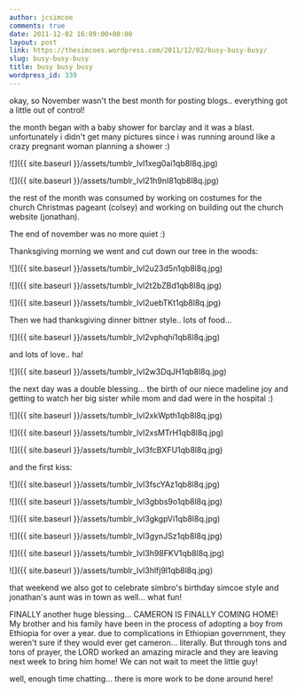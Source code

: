 ```yaml
---
author: jcsimcoe
comments: true
date: 2011-12-02 16:09:00+00:00
layout: post
link: https://thesimcoes.wordpress.com/2011/12/02/busy-busy-busy/
slug: busy-busy-busy
title: busy busy busy
wordpress_id: 339
---
```


okay, so November wasn't the best month for posting blogs.. everything got a little out of control!




the month began with a baby shower for barclay and it was a blast. unfortunately i didn't get many pictures since i was running around like a crazy pregnant woman planning a shower :)




![]({{ site.baseurl }}/assets/tumblr_lvl1xeg0ai1qb8l8q.jpg)




![]({{ site.baseurl }}/assets/tumblr_lvl21h9nI81qb8l8q.jpg)




the rest of the month was consumed by working on costumes for the church Christmas pageant (colsey) and working on building out the church website (jonathan).




The end of november was no more quiet :)




Thanksgiving morning we went and cut down our tree in the woods:




![]({{ site.baseurl }}/assets/tumblr_lvl2u23d5n1qb8l8q.jpg)




![]({{ site.baseurl }}/assets/tumblr_lvl2t2bZBd1qb8l8q.jpg)




![]({{ site.baseurl }}/assets/tumblr_lvl2uebTKt1qb8l8q.jpg)




Then we had thanksgiving dinner bittner style.. lots of food…




![]({{ site.baseurl }}/assets/tumblr_lvl2vphqhi1qb8l8q.jpg)




and lots of love.. ha!




![]({{ site.baseurl }}/assets/tumblr_lvl2w3DqJH1qb8l8q.jpg)




the next day was a double blessing… the birth of our niece madeline joy and getting to watch her big sister while mom and dad were in the hospital :)




![]({{ site.baseurl }}/assets/tumblr_lvl2xkWpth1qb8l8q.jpg)




![]({{ site.baseurl }}/assets/tumblr_lvl2xsMTrH1qb8l8q.jpg)




![]({{ site.baseurl }}/assets/tumblr_lvl3fcBXFU1qb8l8q.jpg)




and the first kiss:




![]({{ site.baseurl }}/assets/tumblr_lvl3fscYAz1qb8l8q.jpg)




![]({{ site.baseurl }}/assets/tumblr_lvl3gbbs9o1qb8l8q.jpg)




![]({{ site.baseurl }}/assets/tumblr_lvl3gkgpVi1qb8l8q.jpg)




![]({{ site.baseurl }}/assets/tumblr_lvl3gynJSz1qb8l8q.jpg)




![]({{ site.baseurl }}/assets/tumblr_lvl3h98FKV1qb8l8q.jpg)




![]({{ site.baseurl }}/assets/tumblr_lvl3hlfj9l1qb8l8q.jpg)




that weekend we also got to celebrate simbro's birthday simcoe style and jonathan's aunt was in town as well… what fun!




FINALLY another huge blessing… CAMERON IS FINALLY COMING HOME! My brother and his family have been in the process of adopting a boy from Ethiopia for over a year. due to complications in Ethiopian government, they weren't sure if they would ever get cameron… literally. But through tons and tons of prayer, the LORD worked an amazing miracle and they are leaving next week to bring him home! We can not wait to meet the little guy!




well, enough time chatting… there is more work to be done around here!
